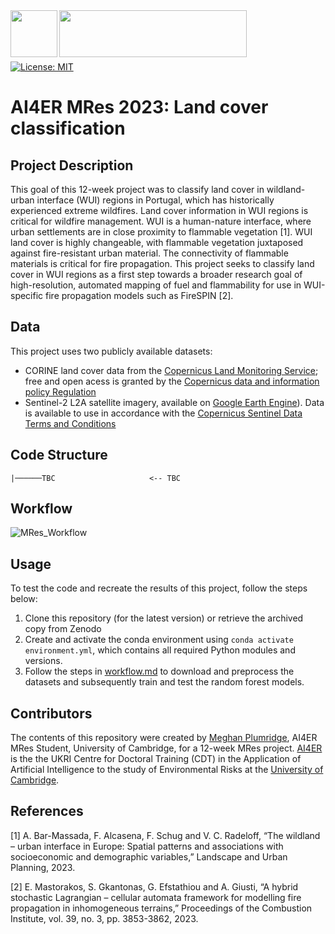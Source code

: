 
<br></br>
<img align="left" src="https://www.cmes.info/img/logos/ai4er_logo_2048px.png" width="75" height="75">
<img align="left" src="https://www.cam.ac.uk/sites/www.cam.ac.uk/files/inner-images/logo.jpg" width="300" height="75">
<br><br>
<br><br>

[![License: MIT](https://img.shields.io/badge/License-MIT-blue.svg)](https://opensource.org/licenses/MIT)

# AI4ER MRes 2023: Land cover classification

## Project Description

This goal of this 12-week project was to classify land cover in wildland-urban interface (WUI) regions in Portugal, which has historically experienced extreme wildfires. Land cover information in WUI regions is critical for wildfire management. WUI is a human-nature interface, where urban settlements are in close proximity to flammable vegetation [1]. WUI land cover is highly changeable, with flammable vegetation juxtaposed against fire-resistant urban material. The connectivity of flammable materials is critical for fire propagation. This project seeks to classify land cover in WUI regions as a first step towards a broader research goal of high-resolution, automated mapping of fuel and flammability for use in WUI-specific fire propagation models such as FireSPIN [2]. 


## Data
This project uses two publicly available datasets:
- CORINE land cover data from the [Copernicus Land Monitoring Service](https://land.copernicus.eu/pan-european/corine-land-cover/clc2018?tab=download); free and open acess is granted by the [Copernicus data and information policy Regulation](https://land.copernicus.eu/faq/about-data-access)
- Sentinel-2 L2A satellite imagery, available on [Google Earth Engine](https://developers.google.com/earth-engine/datasets/catalog/COPERNICUS_S2_SR_HARMONIZED)). Data is available to use in accordance with the [Copernicus Sentinel Data Terms and Conditions](https://sentinels.copernicus.eu/web/sentinel/terms-conditions#:~:text=Users%20may%20not%20modify%2C%20publish,without%20obtaining%20prior%20written%20authorisation)

## Code Structure

```
|──────TBC                     <-- TBC

```

## Workflow
![MRes_Workflow](/Users/meghanplumridge/Desktop/MRes_workflow.png)

## Usage
To test the code and recreate the results of this project, follow the steps below: 
1. Clone this repository (for the latest version) or retrieve the archived copy from Zenodo
2. Create and activate the conda environment using ```conda activate environment.yml```, which contains all required Python modules and versions.
3. Follow the steps in [workflow.md](TBC) to download and preprocess the datasets and subsequently train and test the random forest models. 

## Contributors
The contents of this repository were created by [Meghan Plumridge](https://ai4er-cdt.esc.cam.ac.uk/StaffDirectory/students-all/2022-students), AI4ER MRes Student, University of Cambridge, for a 12-week MRes project. [AI4ER](https://ai4er-cdt.esc.cam.ac.uk) is the the UKRI Centre for Doctoral Training (CDT) in the Application of Artificial Intelligence to the study of Environmental Risks at the [University of Cambridge](https://www.cam.ac.uk).

## References
[1] A. Bar-Massada, F. Alcasena, F. Schug and V. C. Radeloff, “The wildland – urban interface in Europe: Spatial patterns and associations with socioeconomic and demographic variables,” Landscape and Urban Planning, 2023. 

[2] E. Mastorakos, S. Gkantonas, G. Efstathiou and A. Giusti, “A hybrid stochastic Lagrangian – cellular automata framework for modelling fire propagation in inhomogeneous terrains,” Proceedings of the Combustion Institute, vol. 39, no. 3, pp. 3853-3862, 2023.





